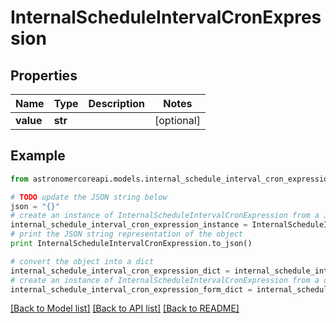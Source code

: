 # InternalScheduleIntervalCronExpression


## Properties
Name | Type | Description | Notes
------------ | ------------- | ------------- | -------------
**value** | **str** |  | [optional] 

## Example

```python
from astronomercoreapi.models.internal_schedule_interval_cron_expression import InternalScheduleIntervalCronExpression

# TODO update the JSON string below
json = "{}"
# create an instance of InternalScheduleIntervalCronExpression from a JSON string
internal_schedule_interval_cron_expression_instance = InternalScheduleIntervalCronExpression.from_json(json)
# print the JSON string representation of the object
print InternalScheduleIntervalCronExpression.to_json()

# convert the object into a dict
internal_schedule_interval_cron_expression_dict = internal_schedule_interval_cron_expression_instance.to_dict()
# create an instance of InternalScheduleIntervalCronExpression from a dict
internal_schedule_interval_cron_expression_form_dict = internal_schedule_interval_cron_expression.from_dict(internal_schedule_interval_cron_expression_dict)
```
[[Back to Model list]](../README.md#documentation-for-models) [[Back to API list]](../README.md#documentation-for-api-endpoints) [[Back to README]](../README.md)


